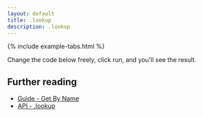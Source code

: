 ```yaml
---
layout: default
title: .lookup
description: .lookup
---
```


{% include example-tabs.html %}

Change the code below freely, click run, and you'll see the result.

<script src="https://embed.runkit.com"></script>
<div id="cbmlookup"></div>
<script>var notebook = RunKit.createNotebook({
    element: document.getElementById("cbmlookup"),
    title: 'lookup',
    preamble: "import cbmApi from '@cbmjs/cbm-api'; const cbm = new cbmApi();",
    nodeVersion: "18",
    minHeight: "250px",
    //onLoad: (n) => n.evaluate(),
    source: "const result = await cbm.lookup('time', 'c');\nif (result.statusCode === 200) {\n    console.log('Found it!');\n    result.body\n}"
})</script>

## Further reading

- [Guide - Get By Name](./guide/gbn/)
- [API - .lookup](./api/main/#lookup)
